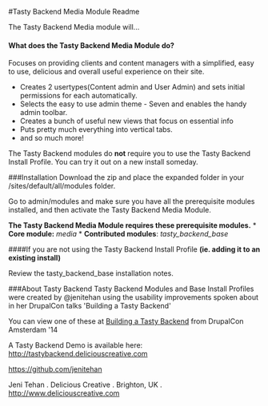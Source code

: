 
#Tasty Backend Media Module Readme

The Tasty Backend Media module will...
#### What does the Tasty Backend Media Module do?
Focuses on providing clients and content managers with a simplified, easy to use, delicious and overall useful experience on their site. 


* Creates 2 usertypes(Content admin and User Admin) and sets initial permissions for each automatically.
* Selects the easy to use admin theme - Seven and enables the handy admin toolbar.
* Creates a bunch of useful new views that focus on essential info
* Puts pretty much everything into vertical tabs. 
* and so much more! 


The Tasty Backend modules do **not** require you to use the Tasty Backend Install Profile. You can try it out on a new install someday.

###Installation
Download the zip and place the expanded folder in your /sites/default/all/modules folder.

Go to admin/modules and make sure you have all the prerequisite modules installed, and then activate the Tasty Backend Media Module.

**The Tasty Backend Media Module requires these prerequisite modules.**
    * **Core module:** *media*
    * **Contributed modules**: *tasty_backend_base*

####If you are not using the Tasty Backend Install Profile
**(ie. adding it to an existing install)**

Review the tasty_backend_base installation notes.

###About Tasty Backend
Tasty Backend Modules and Base Install Profiles were created by @jenitehan using the usability improvements spoken about in her DrupalCon talks 'Building a Tasty Backend'

You can view one of these at [Building a Tasty Backend](https://amsterdam2014.drupal.org/session/building-tasty-backend.html) from DrupalCon Amsterdam '14

A Tasty Backend Demo is available here: http://tastybackend.deliciouscreative.com

https://github.com/jenitehan

Jeni Tehan . Delicious Creative . Brighton, UK .
http://www.deliciouscreative.com
